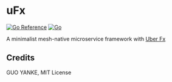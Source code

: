 # uFx

[![Go Reference](https://pkg.go.dev/badge/github.com/yankeguo/ufx.svg)](https://pkg.go.dev/github.com/yankeguo/ufx)
[![Go](https://github.com/yankeguo/ufx/actions/workflows/go.yml/badge.svg)](https://github.com/yankeguo/ufx/actions/workflows/go.yml)

A minimalist mesh-native microservice framework with [Uber Fx](http://github.com/uber-go/fx)

## Credits

GUO YANKE, MIT License
